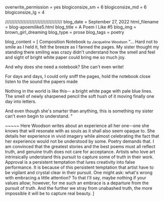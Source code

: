 overwrite_permission = yes
blogiconsize_sm = 6 
blogiconsize_md = 6
blogiconsize_lg = 4

///////////////////////////////////// 
blog_date = September 27, 2022
html_filename = blog-apoemilike5.html 
blog_title = A Poem I Like #5
blog_img = brown_girl_dreaming 
blog_type = prose
blog_tags = poetry

blog_content = \[ 
Composition Notebook <small>by Jacqueline Woodson</small>
\"... 
Hard not to smile as I held it, felt the
breeze as I fanned the pages. My sister thought my standing there
smiling was crazy didn't understand how the smell and feel and sight of
bright white paper could bring me so much joy.

And why does she need a notebook? She can't even write!

For days and days, I could only sniff the pages, hold the notebook close
listen to the sound the papers made

Nothing in the world is like this-- a bright white page with pale blue
lines. The smell of newly sharpened pencil the soft hush of it moving
finally one day into letters.

And even though she's smarter than anything, this is something my sister
can't even begin to understand. "

\~\~\~\~\~
Here Woodson writes about an experience all her one--one she knows that
will resonate with as souls as it shall also seem opaque to. She details
her experience in vivid imagery while almost celebrating the fact that
her experience would not be understood by some. Poetry demands that. I
am convinced that the greatest stories and the best poems must all
reflect truth, and genuine truth does not care for acceptance. Artists
who love art intrinsically understand this pursuit to capture some of
truth in their work. Approval is a persistent temptation that lures
creativity into false performance. It is because of this persistent
temptation that artist have to be vigilant and crystal clear in their
pursuit. One might ask: what's wrong with embracing a little attention?
To that I'll say, maybe nothing if your values allow; however, for me
such an embrace is a departure from the pursuit of truth. And the
further we stray from unabashed truth, the more impossible it will be to
capture real beauty. \]

